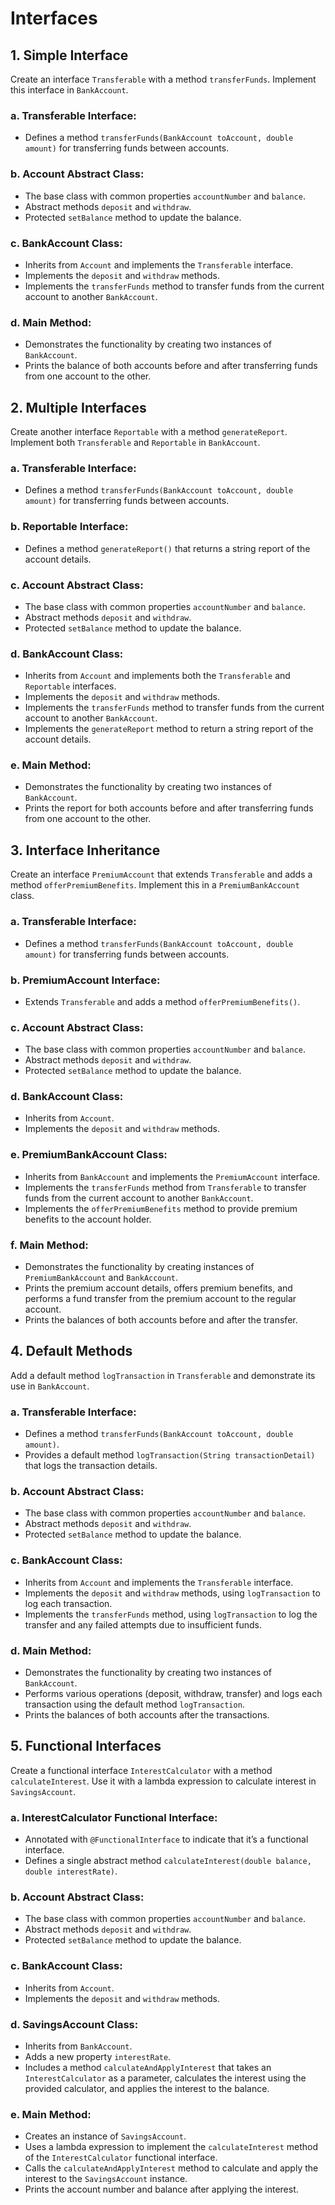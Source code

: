 # Interfaces

## 1. Simple Interface
Create an interface `Transferable` with a method `transferFunds`. Implement this interface in `BankAccount`.

### a. Transferable Interface:
- Defines a method `transferFunds(BankAccount toAccount, double amount)` for transferring funds between accounts.

### b. Account Abstract Class:
- The base class with common properties `accountNumber` and `balance`.
- Abstract methods `deposit` and `withdraw`.
- Protected `setBalance` method to update the balance.

### c. BankAccount Class:
- Inherits from `Account` and implements the `Transferable` interface.
- Implements the `deposit` and `withdraw` methods.
- Implements the `transferFunds` method to transfer funds from the current account to another `BankAccount`.

### d. Main Method:
- Demonstrates the functionality by creating two instances of `BankAccount`.
- Prints the balance of both accounts before and after transferring funds from one account to the other.

## 2. Multiple Interfaces
Create another interface `Reportable` with a method `generateReport`. Implement both `Transferable` and `Reportable` in `BankAccount`.

### a. Transferable Interface:
- Defines a method `transferFunds(BankAccount toAccount, double amount)` for transferring funds between accounts.

### b. Reportable Interface:
- Defines a method `generateReport()` that returns a string report of the account details.

### c. Account Abstract Class:
- The base class with common properties `accountNumber` and `balance`.
- Abstract methods `deposit` and `withdraw`.
- Protected `setBalance` method to update the balance.

### d. BankAccount Class:
- Inherits from `Account` and implements both the `Transferable` and `Reportable` interfaces.
- Implements the `deposit` and `withdraw` methods.
- Implements the `transferFunds` method to transfer funds from the current account to another `BankAccount`.
- Implements the `generateReport` method to return a string report of the account details.

### e. Main Method:
- Demonstrates the functionality by creating two instances of `BankAccount`.
- Prints the report for both accounts before and after transferring funds from one account to the other.

## 3. Interface Inheritance
Create an interface `PremiumAccount` that extends `Transferable` and adds a method `offerPremiumBenefits`. Implement this in a `PremiumBankAccount` class.

### a. Transferable Interface:
- Defines a method `transferFunds(BankAccount toAccount, double amount)` for transferring funds between accounts.

### b. PremiumAccount Interface:
- Extends `Transferable` and adds a method `offerPremiumBenefits()`.

### c. Account Abstract Class:
- The base class with common properties `accountNumber` and `balance`.
- Abstract methods `deposit` and `withdraw`.
- Protected `setBalance` method to update the balance.

### d. BankAccount Class:
- Inherits from `Account`.
- Implements the `deposit` and `withdraw` methods.

### e. PremiumBankAccount Class:
- Inherits from `BankAccount` and implements the `PremiumAccount` interface.
- Implements the `transferFunds` method from `Transferable` to transfer funds from the current account to another `BankAccount`.
- Implements the `offerPremiumBenefits` method to provide premium benefits to the account holder.

### f. Main Method:
- Demonstrates the functionality by creating instances of `PremiumBankAccount` and `BankAccount`.
- Prints the premium account details, offers premium benefits, and performs a fund transfer from the premium account to the regular account.
- Prints the balances of both accounts before and after the transfer.

## 4. Default Methods
Add a default method `logTransaction` in `Transferable` and demonstrate its use in `BankAccount`.

### a. Transferable Interface:
- Defines a method `transferFunds(BankAccount toAccount, double amount)`.
- Provides a default method `logTransaction(String transactionDetail)` that logs the transaction details.

### b. Account Abstract Class:
- The base class with common properties `accountNumber` and `balance`.
- Abstract methods `deposit` and `withdraw`.
- Protected `setBalance` method to update the balance.

### c. BankAccount Class:
- Inherits from `Account` and implements the `Transferable` interface.
- Implements the `deposit` and `withdraw` methods, using `logTransaction` to log each transaction.
- Implements the `transferFunds` method, using `logTransaction` to log the transfer and any failed attempts due to insufficient funds.

### d. Main Method:
- Demonstrates the functionality by creating two instances of `BankAccount`.
- Performs various operations (deposit, withdraw, transfer) and logs each transaction using the default method `logTransaction`.
- Prints the balances of both accounts after the transactions.

## 5. Functional Interfaces
Create a functional interface `InterestCalculator` with a method `calculateInterest`. Use it with a lambda expression to calculate interest in `SavingsAccount`.

### a. InterestCalculator Functional Interface:
- Annotated with `@FunctionalInterface` to indicate that it’s a functional interface.
- Defines a single abstract method `calculateInterest(double balance, double interestRate)`.

### b. Account Abstract Class:
- The base class with common properties `accountNumber` and `balance`.
- Abstract methods `deposit` and `withdraw`.
- Protected `setBalance` method to update the balance.

### c. BankAccount Class:
- Inherits from `Account`.
- Implements the `deposit` and `withdraw` methods.

### d. SavingsAccount Class:
- Inherits from `BankAccount`.
- Adds a new property `interestRate`.
- Includes a method `calculateAndApplyInterest` that takes an `InterestCalculator` as a parameter, calculates the interest using the provided calculator, and applies the interest to the balance.

### e. Main Method:
- Creates an instance of `SavingsAccount`.
- Uses a lambda expression to implement the `calculateInterest` method of the `InterestCalculator` functional interface.
- Calls the `calculateAndApplyInterest` method to calculate and apply the interest to the `SavingsAccount` instance.
- Prints the account number and balance after applying the interest.
